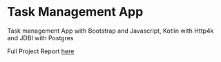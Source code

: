 # Task Management App
Task management App with Bootstrap and Javascript, Kotlin with Http4k and JDBI with Postgres

Full Project Report [here](https://github.com/miguelalmeida2/RouletteGame/blob/main/DOCS/LIC_RelatorioFinal.pdf)
